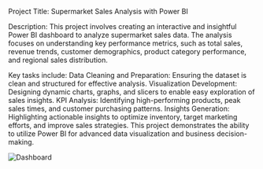 Project Title: Supermarket Sales Analysis with Power BI

Description:
This project involves creating an interactive and insightful Power BI dashboard to analyze supermarket sales data. The analysis focuses on understanding key performance metrics, such as total sales, revenue trends, customer demographics, product category performance, and regional sales distribution.

Key tasks include:
Data Cleaning and Preparation: Ensuring the dataset is clean and structured for effective analysis.
Visualization Development: Designing dynamic charts, graphs, and slicers to enable easy exploration of sales insights.
KPI Analysis: Identifying high-performing products, peak sales times, and customer purchasing patterns.
Insights Generation: Highlighting actionable insights to optimize inventory, target marketing efforts, and improve sales strategies.
This project demonstrates the ability to utilize Power BI for advanced data visualization and business decision-making.

![Dashboard](https://github.com/user-attachments/assets/a1e1c8b4-1d18-4da4-bde2-951bfdd8df1c)
